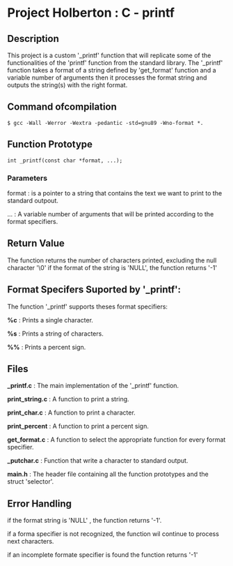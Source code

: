 # Project Holberton : C - printf

## Description

This project is a custom '_printf' function that will replicate some of the functionalities of the 'printf'
function from the standard library.
The '_printf' function takes a format of a string defined by 'get_format' function and a variable number of arguments
then it processes the format string and outputs the string(s) with the right format.

## Command ofcompilation

`$ gcc -Wall -Werror -Wextra -pedantic -std=gnu89 -Wno-format *.`

## Function Prototype

`int _printf(const char *format, ...);`

### Parameters

format : is a pointer to a string that contains the text we want to print to the standard outpout.

... : A variable number of arguments that will be printed according to the format specifiers.

## Return Value

The function returns the number of characters printed, excluding the null character '\0'
if the format of the string is 'NULL', the function returns '-1'

## Format Specifers Suported by '_printf':

The function '_printf' supports theses format specifiers:

**%c** : Prints a single character.

**%s** : Prints a string of characters.

**%%** : Prints a percent sign.

## Files

**_printf.c** : The main implementation of the '_printf' function.

**print_string.c** : A function to print a string.

**print_char.c** : A function to print a character.

**print_percent** : A function to print a percent sign.

**get_format.c** : A function to select the appropriate function for every format specifier.

**_putchar.c** : Function that write a character to standard output.

**main.h** : The header file containing all the function prototypes and the struct 'selector'. 

## Error Handling

if the format string is 'NULL' , the function returns '-1'.

if a forma specifier is not recognized, the function wil continue to process next characters.

if an incomplete formate specifier is found the function returns '-1'
